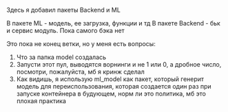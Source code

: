 Здесь я добавил пакеты Backend и ML

В пакете ML - модель, ее загрузка, функции и тд
В пакете Backend - бьк и сервис модуль. Пока самого бэка нет

Это пока не конец ветки, но у меня есть вопросы:
1) Что за папка model создалась
2) Запусти этот пул, выводятся ворнинги и не 1 или 0, а дробное число, посмотри, пожалуйста, мб я кринж сделал
3) Как видишь, я использую ml_model как пакет, который генерит модель для переиспользования, которая создается один раз при запуске контейнера в будующем, норм ли это политика, мб это плохая практика
